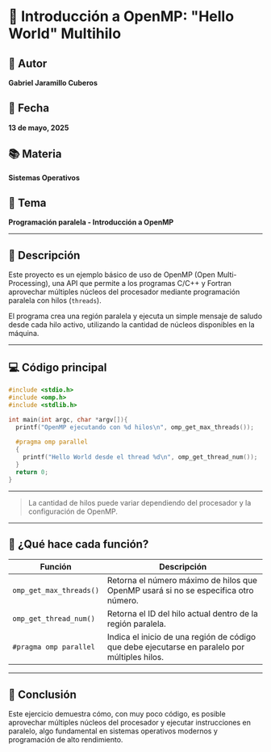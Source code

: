 # 🧵 Introducción a OpenMP: "Hello World" Multihilo

## 👤 Autor
**Gabriel Jaramillo Cuberos**

## 📅 Fecha
**13 de mayo, 2025**

## 📚 Materia
**Sistemas Operativos**

## 🧠 Tema
**Programación paralela - Introducción a OpenMP**

---

## 📝 Descripción

Este proyecto es un ejemplo básico de uso de OpenMP (Open Multi-Processing), una API que permite a los programas C/C++ y Fortran aprovechar múltiples núcleos del procesador mediante programación paralela con hilos (`threads`).

El programa crea una región paralela y ejecuta un simple mensaje de saludo desde cada hilo activo, utilizando la cantidad de núcleos disponibles en la máquina.

---

## 💻 Código principal

```c
#include <stdio.h>
#include <omp.h>
#include <stdlib.h>

int main(int argc, char *argv[]){
  printf("OpenMP ejecutando con %d hilos\n", omp_get_max_threads());
  
  #pragma omp parallel
  {
    printf("Hello World desde el thread %d\n", omp_get_thread_num());
  }
  return 0;
}
```

---

> La cantidad de hilos puede variar dependiendo del procesador y la configuración de OpenMP.

---

## 🧠 ¿Qué hace cada función?

| Función | Descripción |
|--------|-------------|
| `omp_get_max_threads()` | Retorna el número máximo de hilos que OpenMP usará si no se especifica otro número. |
| `omp_get_thread_num()` | Retorna el ID del hilo actual dentro de la región paralela. |
| `#pragma omp parallel` | Indica el inicio de una región de código que debe ejecutarse en paralelo por múltiples hilos. |

---

## 🏁 Conclusión

Este ejercicio demuestra cómo, con muy poco código, es posible aprovechar múltiples núcleos del procesador y ejecutar instrucciones en paralelo, algo fundamental en sistemas operativos modernos y programación de alto rendimiento.
